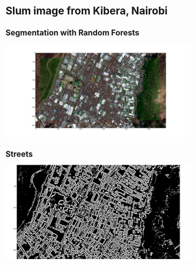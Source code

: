 # Slum image from Kibera, Nairobi

## Segmentation with Random Forests

![Segmentation](output_images/segmentation.png)

## Streets

![Streets](output_images/edge_image.png)
